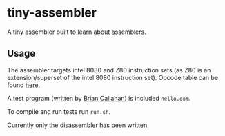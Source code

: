 # tiny-assembler
A tiny assembler built to learn about assemblers.

## Usage
The assembler targets intel 8080 and Z80 instruction sets (as Z80 is an extension/superset of the intel 8080 instruction set). Opcode table can be found [here](https://pastraiser.com/cpu/i8080/i8080_opcodes.html).

A test program (written by [Brian Callahan](https://briancallahan.net/)) is included `hello.com`.

To compile and run tests run `run.sh`.

Currently only the disassembler has been written.